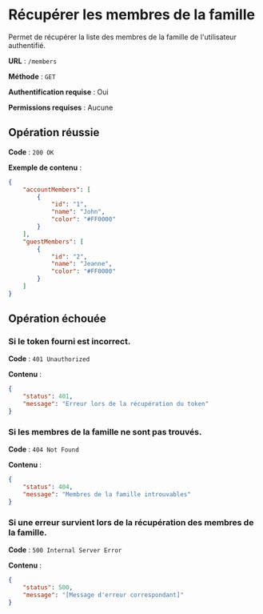 # Récupérer les membres de la famille

Permet de récupérer la liste des membres de la famille de l'utilisateur authentifié.

**URL** : `/members`

**Méthode** : `GET`

**Authentification requise** : Oui

**Permissions requises** : Aucune

## Opération réussie

**Code** : `200 OK`

**Exemple de contenu** :

```json
{
    "accountMembers": [
        {
            "id": "1",
            "name": "John",
            "color": "#FF0000"
        }
    ],
    "guestMembers": [
        {
            "id": "2",
            "name": "Jeanne",
            "color": "#FF0000"
        }
    ]
}
```

## Opération échouée

### Si le token fourni est incorrect.

**Code** : `401 Unauthorized`

**Contenu** :

```json
{
    "status": 401,
    "message": "Erreur lors de la récupération du token"
}
```

### Si les membres de la famille ne sont pas trouvés.

**Code** : `404 Not Found`

**Contenu** :

```json
{
    "status": 404,
    "message": "Membres de la famille introuvables"
}
```

### Si une erreur survient lors de la récupération des membres de la famille.

**Code** : `500 Internal Server Error`

**Contenu** :

```json
{
    "status": 500,
    "message": "[Message d'erreur correspondant]"
}
```

